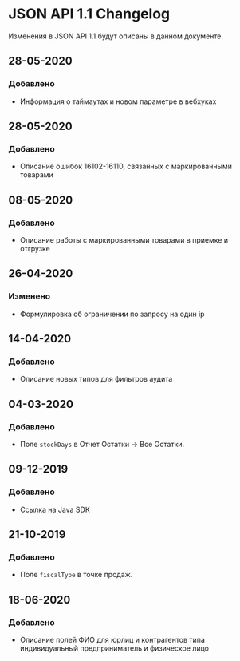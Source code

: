 # JSON API 1.1 Changelog
Изменения в JSON API 1.1 будут описаны в данном документе.

## 28-05-2020
### Добавлено
 - Информация о таймаутах и новом параметре в вебхуках

## 28-05-2020
### Добавлено
 - Описание ошибок 16102-16110, связанных с маркированными товарами

## 08-05-2020
### Добавлено
 - Описание работы с маркированными товарами в приемке и отгрузке

## 26-04-2020
### Изменено
 - Формулировка об ограничении по запросу на один ip

## 14-04-2020
### Добавлено
 - Описание новых типов для фильтров аудита

## 04-03-2020
### Добавлено
 - Поле `stockDays` в Отчет Остатки -> Все Остатки.

## 09-12-2019
### Добавлено
- Ссылка на Java SDK

## 21-10-2019
### Добавлено
 - Поле `fiscalType` в точке продаж.
 
## 18-06-2020
### Добавлено
 - Описание полей ФИО для юрлиц и контрагентов типа индивидуальный предприниматель и физическое лицо